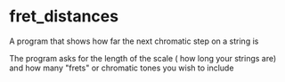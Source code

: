 # fret_distances
A program that shows how far the next chromatic step on a string is

The program asks for the length of the scale ( how long your strings are)
and how many "frets" or chromatic tones you wish to include
